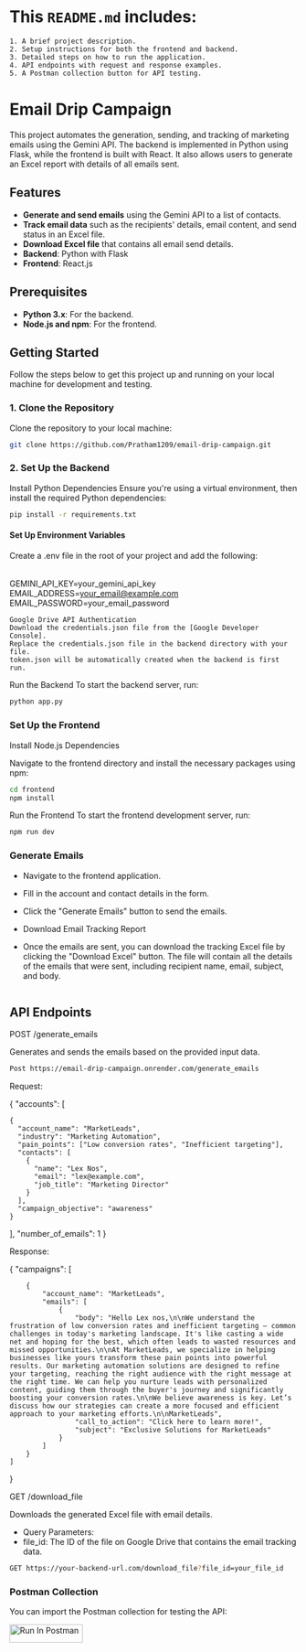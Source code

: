 # This `README.md` includes:

    1. A brief project description.
    2. Setup instructions for both the frontend and backend.
    3. Detailed steps on how to run the application.
    4. API endpoints with request and response examples.
    5. A Postman collection button for API testing.




# Email Drip Campaign

This project automates the generation, sending, and tracking of marketing emails using the Gemini API. The backend is implemented in Python using Flask, while the frontend is built with React. It also allows users to generate an Excel report with details of all emails sent.

## Features

- **Generate and send emails** using the Gemini API to a list of contacts.
- **Track email data** such as the recipients' details, email content, and send status in an Excel file.
- **Download Excel file** that contains all email send details.
- **Backend**: Python with Flask
- **Frontend**: React.js

## Prerequisites

- **Python 3.x**: For the backend.
- **Node.js and npm**: For the frontend.

## Getting Started

Follow the steps below to get this project up and running on your local machine for development and testing.

### 1. Clone the Repository

Clone the repository to your local machine:
 ```sh
git clone https://github.com/Pratham1209/email-drip-campaign.git
```
### 2. Set Up the Backend
Install Python Dependencies
Ensure you're using a virtual environment, then install the required Python dependencies:
 ```sh
pip install -r requirements.txt
```
#### Set Up Environment Variables
Create a .env file in the root of your project and add the following:
######
GEMINI_API_KEY=your_gemini_api_key
EMAIL_ADDRESS=your_email@example.com
EMAIL_PASSWORD=your_email_password
```
Google Drive API Authentication
Download the credentials.json file from the [Google Developer Console].
Replace the credentials.json file in the backend directory with your file.
token.json will be automatically created when the backend is first run.

```
Run the Backend
To start the backend server, run:
   ```sh
   python app.py

```
### Set Up the Frontend
Install Node.js Dependencies

Navigate to the frontend directory and install the necessary packages using npm:

```sh
cd frontend
npm install
```
Run the Frontend
To start the frontend development server, run:
```sh
npm run dev
```

### Generate Emails

- Navigate to the frontend application.

- Fill in the account and contact details in the form.

- Click the "Generate Emails" button to send the emails.

- Download Email Tracking Report

- Once the emails are sent, you can download the tracking Excel file by clicking the "Download Excel" button. The file will contain all the details of the emails that were sent, including recipient name, email, subject, and body.

```
```
## API Endpoints
POST /generate_emails

Generates and sends the emails based on the provided input data.

```sh
Post https://email-drip-campaign.onrender.com/generate_emails
```

Request:

{
  "accounts": [

    {
      "account_name": "MarketLeads",
      "industry": "Marketing Automation",
      "pain_points": ["Low conversion rates", "Inefficient targeting"],
      "contacts": [
        {
          "name": "Lex Nos",
          "email": "lex@example.com",
          "job_title": "Marketing Director"
        }
      ],
      "campaign_objective": "awareness"
    }
  ],
  "number_of_emails": 1
}

Response:

{
    "campaigns": [

        {
            "account_name": "MarketLeads",
            "emails": [
                {
                    "body": "Hello Lex nos,\n\nWe understand the frustration of low conversion rates and inefficient targeting – common challenges in today's marketing landscape. It's like casting a wide net and hoping for the best, which often leads to wasted resources and missed opportunities.\n\nAt MarketLeads, we specialize in helping businesses like yours transform these pain points into powerful results. Our marketing automation solutions are designed to refine your targeting, reaching the right audience with the right message at the right time. We can help you nurture leads with personalized content, guiding them through the buyer's journey and significantly boosting your conversion rates.\n\nWe believe awareness is key. Let’s discuss how our strategies can create a more focused and efficient approach to your marketing efforts.\n\nMarketLeads",
                    "call_to_action": "Click here to learn more!",
                    "subject": "Exclusive Solutions for MarketLeads"
                }
            ]
        }
    ]
}

GET /download_file

Downloads the generated Excel file with email details.

- Query Parameters:
- file_id: The ID of the file on Google Drive that contains the email tracking data.

```sh
GET https://your-backend-url.com/download_file?file_id=your_file_id
```
### Postman Collection
You can import the Postman collection for testing the API:

[<img src="https://run.pstmn.io/button.svg" alt="Run In Postman" style="width: 128px; height: 32px;">](https://app.getpostman.com/run-collection/33785306-3abe4073-7c3b-4fa5-bd34-f06b9184c756?action=collection%2Ffork&source=rip_markdown&collection-url=entityId%3D33785306-3abe4073-7c3b-4fa5-bd34-f06b9184c756%26entityType%3Dcollection%26workspaceId%3D45dfb44a-9237-41be-9edd-bdba79abe8cd)








